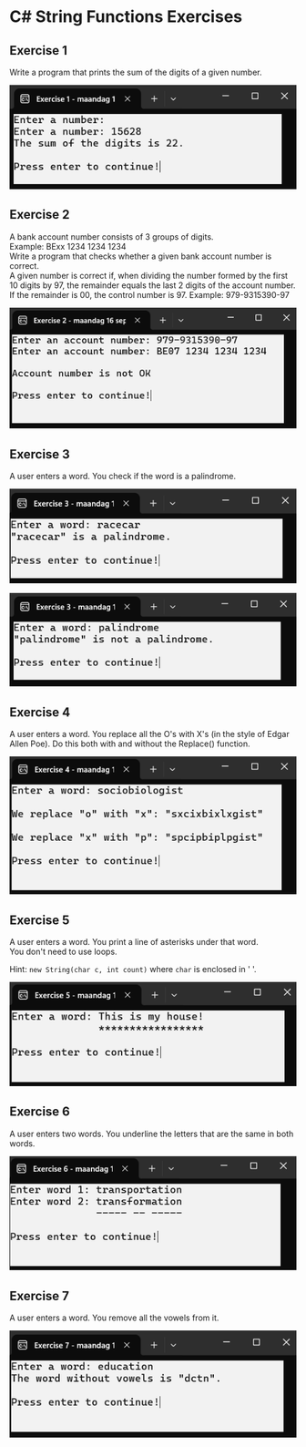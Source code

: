 # C# String Functions Exercises

## Exercise 1
Write a program that prints the sum of the digits of a given number.

![Exercise 1 Image](./Screenshots/Exercise_1.png)

## Exercise 2
A bank account number consists of 3 groups of digits.  
Example: BExx 1234 1234 1234  
Write a program that checks whether a given bank account number is correct.  
A given number is correct if, when dividing the number formed by the first 10 digits by 97, the remainder equals the last 2 digits of the account number. If the remainder is 00, the control number is 97. Example: 979-9315390-97

![Exercise 2 Image](./Screenshots/Exercise_2.png)

## Exercise 3
A user enters a word. You check if the word is a palindrome.

![Exercise 3 Image 1](./Screenshots/Exercise_3-1.png)

![Exercise 3 Image 2](./Screenshots/Exercise_3-2.png)

## Exercise 4
A user enters a word. You replace all the O's with X's (in the style of Edgar Allen Poe). Do this both with and without the Replace() function.

![Exercise 4 Image](./Screenshots/Exercise_4.png)

## Exercise 5
A user enters a word. You print a line of asterisks under that word.  
You don't need to use loops.

Hint: `new String(char c, int count)` where `char` is enclosed in ' '.

![Exercise 5 Image](./Screenshots/Exercise_5.png)

## Exercise 6
A user enters two words. You underline the letters that are the same in both words.

![Exercise 6 Image](./Screenshots/Exercise_6.png)

## Exercise 7
A user enters a word. You remove all the vowels from it.

![Exercise 7 Image](./Screenshots/Exercise_7.png)